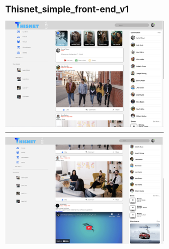 # Thisnet_simple_front-end_v1



<p align="center">
	<img src="https://github.com/achnouri/Thisnet_simple_front-end_v1/blob/main/Thisnet/screen1.png" alt="Preview" /><br>
</p>


<hr>


<p align="center">
	<img src="https://github.com/achnouri/Thisnet_simple_front-end_v1/blob/main/Thisnet/screen2.png" alt="Preview" /><br>
</p>
